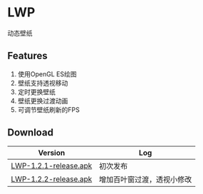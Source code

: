# LWP
动态壁纸

## Features
1. 使用OpenGL ES绘图
2. 壁纸支持透视移动
3. 定时更换壁纸
4. 壁纸更换过渡动画
5. 可调节壁纸刷新的FPS
  
## Download
Version | Log
--- | ---
[LWP-1.2.1-release.apk](app/release/LWP-1.2.1-release.apk?raw=true) | 初次发布
[LWP-1.2.2-release.apk](app/release/LWP-1.2.2-release.apk?raw=true) | 增加百叶窗过渡，透视小修改

